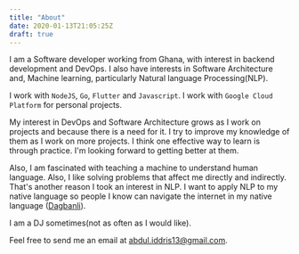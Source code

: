 ```yaml
---
title: "About"
date: 2020-01-13T21:05:25Z
draft: true
---
```


I am a Software developer working from Ghana, with interest in backend development and DevOps. I also have interests in Software Architecture and, Machine learning, particularly Natural language Processing(NLP). 

I work with `NodeJS`, `Go`, `Flutter` and `Javascript`. I work with `Google Cloud Platform` for personal projects. 

My interest in DevOps and Software Architecture grows as I work on projects and because there is a need for it. I try to improve my knowledge of them as I work on more projects. I think one effective way to learn is through practice. I'm looking forward to getting better at them.

 Also, I am fascinated with teaching a machine to understand human language. Also, I like solving problems that affect me directly and indirectly. That's another reason I took an interest in NLP. I want to apply NLP to my native language so people I know can navigate the internet in my native language ([Dagbanli](https://en.wikipedia.org/wiki/Dagbani_language)). 

I am a DJ sometimes(not as often as I would like).

Feel free to send me an email at abdul.iddris13@gmail.com. 
